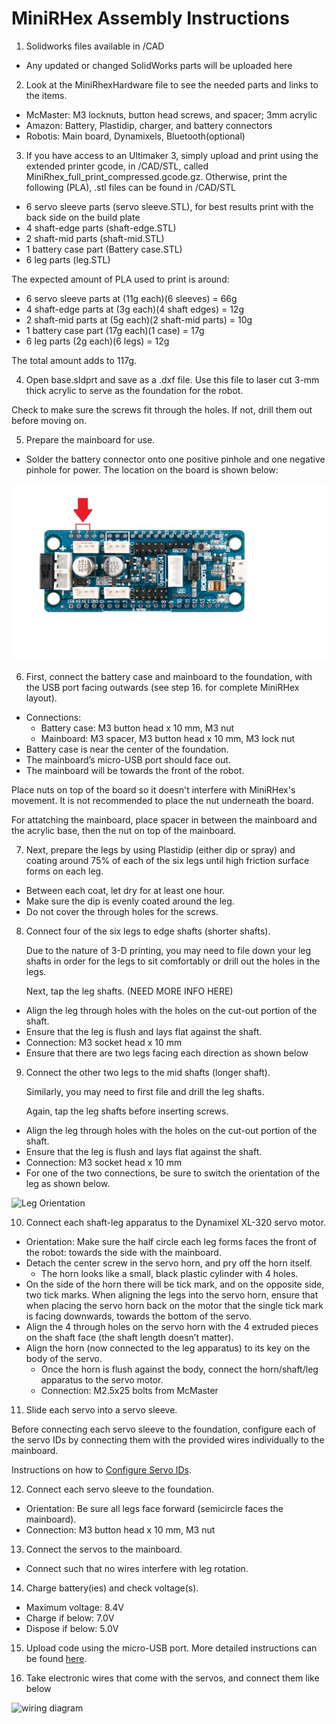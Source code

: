 # MiniRHex Assembly Instructions

1. Solidworks files available in /CAD
 * Any updated or changed SolidWorks parts will be uploaded here
  
2. Look at the MiniRhexHardware file to see the needed parts and links to the items.
  * McMaster: M3 locknuts, button head screws, and spacer; 3mm acrylic
  * Amazon: Battery, Plastidip, charger, and battery connectors
  * Robotis: Main board, Dynamixels, Bluetooth(optional)
  
3. If you have access to an Ultimaker 3, simply upload and print using the extended printer gcode, in /CAD/STL, called     MiniRhex_full_print_compressed.gcode.gz.
   Otherwise, print the following (PLA), .stl files can be found in /CAD/STL
 * 6 servo sleeve parts (servo sleeve.STL), for best results print with the back side on the build plate 
 * 4 shaft-edge parts (shaft-edge.STL)
 * 2 shaft-mid parts (shaft-mid.STL)
 * 1 battery case part (Battery case.STL)
 * 6 leg parts (leg.STL)
 
 The expected amount of PLA used to print is around:
 * 6 servo sleeve parts at (11g each)(6 sleeves) = 66g
 * 4 shaft-edge parts at (3g each)(4 shaft edges) = 12g
 * 2 shaft-mid parts at (5g each)(2 shaft-mid parts) = 10g
 * 1 battery case part (17g each)(1 case) = 17g
 * 6 leg parts (2g each)(6 legs) = 12g
 
 The total amount adds to 117g.
  
4. Open base.sldprt and save as a .dxf file. Use this file to laser cut 3-mm thick acrylic to
serve as the foundation for the robot.

Check to make sure the screws fit through the holes. If not, drill them out before moving on.

5. Prepare the mainboard for use.
 * Solder the battery connector onto one positive pinhole and one negative pinhole
  for power. The location on the board is shown below:
  
  ![Power pin location](Images/MiniRHex_powerpins.png)
  
6. First, connect the battery case and mainboard to the foundation, with the USB port facing outwards (see step 16. for complete MiniRHex layout).
 * Connections:
    * Battery case: M3 button head x 10 mm, M3 nut
    * Mainboard: M3 spacer, M3 button head x 10 mm, M3 lock nut
  * Battery case is near the center of the foundation.
  * The mainboard’s micro-USB port should face out.
  * The mainboard will be towards the front of the robot.
  
  Place nuts on top of the board so it doesn't interfere with MiniRHex's movement. It is not recommended to place the nut underneath the board.
  
  For attatching the mainboard, place spacer in between the mainboard and the acrylic base, then the nut on top of the mainboard.
  
7. Next, prepare the legs by using Plastidip (either dip or spray) and coating around 75% of each of the six
legs until high friction surface forms on each leg.
  * Between each coat, let dry for at least one hour.
  * Make sure the dip is evenly coated around the leg.
  * Do not cover the through holes for the screws.
  
8. Connect four of the six legs to edge shafts (shorter shafts).
   
   Due to the nature of 3-D printing, you may need to file down your leg shafts in order for the legs to sit comfortably or drill out the holes in the legs.
   
   Next, tap the leg shafts. (NEED MORE INFO HERE)

  * Align the leg through holes with the holes on the cut-out portion of the shaft.
  * Ensure that the leg is flush and lays flat against the shaft.
  * Connection: M3 socket head x 10 mm
  * Ensure that there are two legs facing each direction as shown below
  
9. Connect the other two legs to the mid shafts (longer shaft).

   Similarly, you may need to first file and drill the leg shafts.
   
   Again, tap the leg shafts before inserting screws. 
   
  * Align the leg through holes with the holes on the cut-out portion of the shaft.
  * Ensure that the leg is flush and lays flat against the shaft.
  * Connection: M3 socket head x 10 mm
  * For one of the two connections, be sure to switch the orientation of the leg
  as shown below.
  
  ![Leg Orientation](Images/minirhex_motor_orientation.JPG)
  
10. Connect each shaft-leg apparatus to the Dynamixel XL-320 servo motor.
  * Orientation: Make sure the half circle each leg forms faces the front of the robot:
  towards the side with the mainboard.
  * Detach the center screw in the servo horn, and pry off the horn itself.
    * The horn looks like a small, black plastic cylinder with 4 holes.
  * On the side of the horn there will be tick mark, and on the opposite side, two tick marks. When aligning the legs into the servo horn, ensure that when placing the servo horn back on the motor that the single tick mark is facing downwards, towards the bottom of the servo.
  * Align the 4 through holes on the servo horn with the 4 extruded pieces on the shaft
  face (the shaft length doesn’t matter).
  * Align the horn (now connected to the leg apparatus) to its key on the body of the servo.
    * Once the horn is flush against the body, connect the horn/shaft/leg apparatus
    to the servo motor.
    * Connection: M2.5x25 bolts from McMaster

11. Slide each servo into a servo sleeve.

Before connecting each servo sleeve to the foundation, configure each of the servo IDs by connecting them with the provided wires individually to the mainboard. 

Instructions on how to [Configure Servo IDs](https://github.com/robomechanics/MiniRHex#configure-servo-ids).

12. Connect each servo sleeve to the foundation.
  * Orientation: Be sure all legs face forward (semicircle faces the mainboard).
  * Connection: M3 button head x 10 mm, M3 nut
  
13. Connect the servos to the mainboard.
  * Connect such that no wires interfere with leg rotation.
14. Charge battery(ies) and check voltage(s).
  * Maximum voltage:  8.4V
  * Charge if below:  7.0V
  * Dispose if below: 5.0V

15. Upload code using the micro-USB port. More detailed instructions can be found [here](https://robomechanics.github.io/MiniRHex).

16. Take electronic wires that come with the servos, and connect them like below

![wiring diagram](Images/MiniRHex_wiring_diagram.png)
 
 
